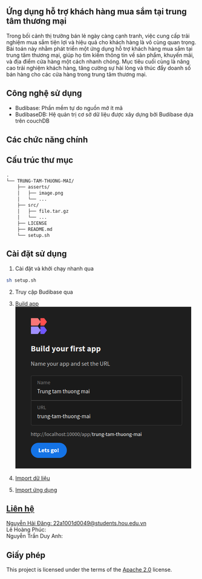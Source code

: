## Ứng dụng hỗ trợ khách hàng mua sắm tại trung tâm thương mại

Trong bối cảnh thị trường bán lẻ ngày càng cạnh tranh, việc cung cấp trải nghiệm mua sắm tiện lợi và hiệu quả cho khách hàng là vô cùng quan trọng. Bài toán này nhằm phát triển một ứng dụng hỗ trợ khách hàng mua sắm tại trung tâm thương mại, giúp họ tìm kiếm thông tin về sản phẩm, khuyến mãi, và địa điểm cửa hàng một cách nhanh chóng. Mục tiêu cuối cùng là nâng cao trải nghiệm khách hàng, tăng cường sự hài lòng và thúc đẩy doanh số bán hàng cho các cửa hàng trong trung tâm thương mại.

## Công nghệ sử dụng

- Budibase: Phần mềm tự do nguồn mở ít mã
- BudibaseDB: Hệ quản trị cơ sở dữ liệu được xây dựng bởi Budibase dựa trên couchDB

## Các chức năng chính

## Cấu trúc thư mục
```text
.
└── TRUNG-TAM-THUONG-MAI/
    ├── asserts/
    │   ├── image.png
    │   └── ...
    ├── src/
    │   ├── file.tar.gz
    │   └── ...
    ├── LICENSE
    ├── README.md
    └── setup.sh
```

## Cài đặt sử dụng

1. Cài đặt và khởi chạy nhanh qua
```bash
sh setup.sh
```

2. Truy cập Budibase qua <a href="localhost:10000">

3. Build app<br>
![Build Budibase app](./asserts/build-budibase-app.png)

4. Import dữ liệu

5. Import ứng dụng

## Liên hệ

Nguyễn Hải Đăng: 22a1001d0049@students.hou.edu.vn<br>
Lê Hoàng Phúc:<br>
Nguyễn Trần Duy Anh:<br> 

## Giấy phép

This project is licensed under the terms of the [Apache 2.0](LICENSE) license.
